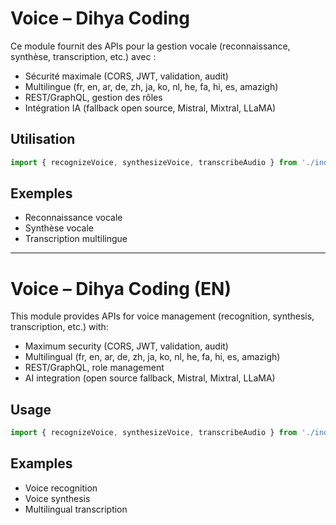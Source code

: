 # Voice – Dihya Coding

Ce module fournit des APIs pour la gestion vocale (reconnaissance, synthèse, transcription, etc.) avec :
- Sécurité maximale (CORS, JWT, validation, audit)
- Multilingue (fr, en, ar, de, zh, ja, ko, nl, he, fa, hi, es, amazigh)
- REST/GraphQL, gestion des rôles
- Intégration IA (fallback open source, Mistral, Mixtral, LLaMA)

## Utilisation
```js
import { recognizeVoice, synthesizeVoice, transcribeAudio } from './index';
```

## Exemples
- Reconnaissance vocale
- Synthèse vocale
- Transcription multilingue

---

# Voice – Dihya Coding (EN)

This module provides APIs for voice management (recognition, synthesis, transcription, etc.) with:
- Maximum security (CORS, JWT, validation, audit)
- Multilingual (fr, en, ar, de, zh, ja, ko, nl, he, fa, hi, es, amazigh)
- REST/GraphQL, role management
- AI integration (open source fallback, Mistral, Mixtral, LLaMA)

## Usage
```js
import { recognizeVoice, synthesizeVoice, transcribeAudio } from './index';
```

## Examples
- Voice recognition
- Voice synthesis
- Multilingual transcription
